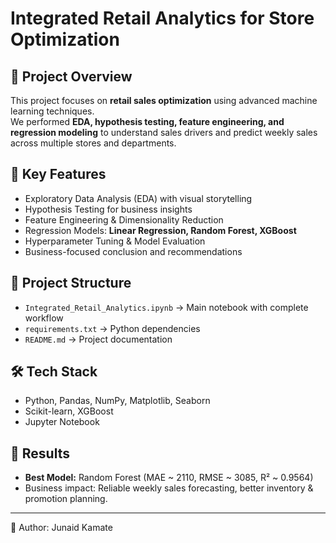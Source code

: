 # Integrated Retail Analytics for Store Optimization

## 📌 Project Overview
This project focuses on **retail sales optimization** using advanced machine learning techniques.  
We performed **EDA, hypothesis testing, feature engineering, and regression modeling** to understand sales drivers and predict weekly sales across multiple stores and departments.

## 🔑 Key Features
- Exploratory Data Analysis (EDA) with visual storytelling
- Hypothesis Testing for business insights
- Feature Engineering & Dimensionality Reduction
- Regression Models: **Linear Regression, Random Forest, XGBoost**
- Hyperparameter Tuning & Model Evaluation
- Business-focused conclusion and recommendations

## 📂 Project Structure
- `Integrated_Retail_Analytics.ipynb` → Main notebook with complete workflow
- `requirements.txt` → Python dependencies
- `README.md` → Project documentation

## 🛠️ Tech Stack
- Python, Pandas, NumPy, Matplotlib, Seaborn
- Scikit-learn, XGBoost
- Jupyter Notebook

## 🚀 Results
- **Best Model:** Random Forest (MAE ~ 2110, RMSE ~ 3085, R² ~ 0.9564)
- Business impact: Reliable weekly sales forecasting, better inventory & promotion planning.

---
👤 Author: Junaid Kamate
